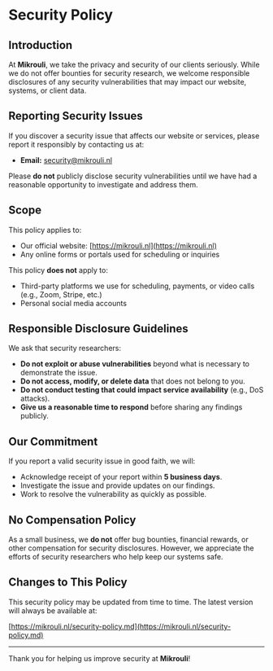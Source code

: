 # Security Policy

## Introduction

At **Mikrouli**, we take the privacy and security of our clients seriously.
While we do not offer bounties for security research, we welcome responsible
disclosures of any security vulnerabilities that may impact our website,
systems, or client data.

## Reporting Security Issues

If you discover a security issue that affects our website or services, please
report it responsibly by contacting us at:

- **Email:** [security@mikrouli.nl](mailto:security@mikrouli.nl)

Please **do not** publicly disclose security vulnerabilities until we have had a
reasonable opportunity to investigate and address them.

## Scope

This policy applies to:

- Our official website: [https://mikrouli.nl](https://mikrouli.nl)
- Any online forms or portals used for scheduling or inquiries

This policy **does not** apply to:

- Third-party platforms we use for scheduling, payments, or video calls (e.g.,
  Zoom, Stripe, etc.)
- Personal social media accounts

## Responsible Disclosure Guidelines

We ask that security researchers:

- **Do not exploit or abuse vulnerabilities** beyond what is necessary to
  demonstrate the issue.
- **Do not access, modify, or delete data** that does not belong to you.
- **Do not conduct testing that could impact service availability** (e.g., DoS
  attacks).
- **Give us a reasonable time to respond** before sharing any findings publicly.

## Our Commitment

If you report a valid security issue in good faith, we will:

- Acknowledge receipt of your report within **5 business days**.
- Investigate the issue and provide updates on our findings.
- Work to resolve the vulnerability as quickly as possible.

## No Compensation Policy

As a small business, we **do not** offer bug bounties, financial rewards, or
other compensation for security disclosures. However, we appreciate the efforts
of security researchers who help keep our systems safe.

## Changes to This Policy

This security policy may be updated from time to time. The latest version will
always be available at:

[https://mikrouli.nl/security-policy.md](https://mikrouli.nl/security-policy.md)

---

Thank you for helping us improve security at **Mikrouli**!
